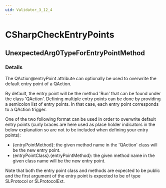 ```yaml
---
uid: Validator_3_12_4
---
```


# CSharpCheckEntryPoints

## UnexpectedArg0TypeForEntryPointMethod

<!-- Description, Properties, ... sections are auto-generated. -->
<!-- REPLACE ME AUTO-GENERATION -->

### Details

The QAction@entryPoint attribute can optionally be used to overwrite the default entry point of a QAction.

By default, the entry point will be the method 'Run' that can be found under the class 'QAction'.
Defining multiple entry points can be done by providing a semicolon list of entry points.
In that case, each entry point corresponds to a QAction trigger.

One of the two following format can be used in order to overwrite default entry points (curly braces are here used as place holder indicators in the below explanation so are not to be included when defining your entry points):
- {entryPointMethod}: the given method name in the 'QAction' class will be the new entry point.
- {entryPointClass}.{entryPointMethod}: the given method name in the given class name will be the new entry point.

Note that both the entry point class and methods are expected to be public and the first argument of the entry point is expected to be of type SLProtocol or SLProtocolExt.

<!-- Uncomment to add example code -->
<!--### Example code-->
